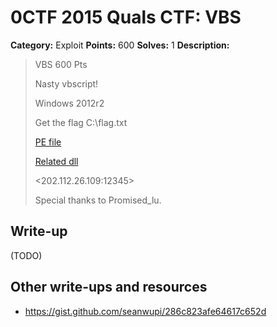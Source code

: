 # 0CTF 2015 Quals CTF: VBS

**Category:** Exploit
**Points:** 600
**Solves:** 1
**Description:** 

> VBS
> 600 Pts
> 
> Nasty vbscript!
>
> Windows 2012r2
>
> Get the flag C:\flag.txt
>
> [PE file](VBS.exe_)
>
> [Related dll](dll.7z)
>
> <202.112.26.109:12345>
>
> Special thanks to Promised_lu.

## Write-up

(TODO)

## Other write-ups and resources

* <https://gist.github.com/seanwupi/286c823afe64617c652d>